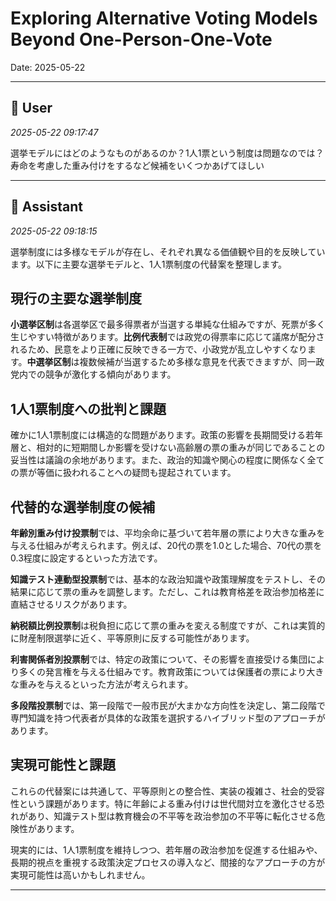 # Exploring Alternative Voting Models Beyond One-Person-One-Vote

Date: 2025-05-22

---

## 👤 User
*2025-05-22 09:17:47*

選挙モデルにはどのようなものがあるのか？1人1票という制度は問題なのでは？寿命を考慮した重み付けをするなど候補をいくつかあげてほしい

---

## 🤖 Assistant
*2025-05-22 09:18:15*

選挙制度には多様なモデルが存在し、それぞれ異なる価値観や目的を反映しています。以下に主要な選挙モデルと、1人1票制度の代替案を整理します。

## 現行の主要な選挙制度

**小選挙区制**は各選挙区で最多得票者が当選する単純な仕組みですが、死票が多く生じやすい特徴があります。**比例代表制**では政党の得票率に応じて議席が配分されるため、民意をより正確に反映できる一方で、小政党が乱立しやすくなります。**中選挙区制**は複数候補が当選するため多様な意見を代表できますが、同一政党内での競争が激化する傾向があります。

## 1人1票制度への批判と課題

確かに1人1票制度には構造的な問題があります。政策の影響を長期間受ける若年層と、相対的に短期間しか影響を受けない高齢層の票の重みが同じであることの妥当性は議論の余地があります。また、政治的知識や関心の程度に関係なく全ての票が等価に扱われることへの疑問も提起されています。

## 代替的な選挙制度の候補

**年齢別重み付け投票制**では、平均余命に基づいて若年層の票により大きな重みを与える仕組みが考えられます。例えば、20代の票を1.0とした場合、70代の票を0.3程度に設定するといった方法です。

**知識テスト連動型投票制**では、基本的な政治知識や政策理解度をテストし、その結果に応じて票の重みを調整します。ただし、これは教育格差を政治参加格差に直結させるリスクがあります。

**納税額比例投票制**は税負担に応じて票の重みを変える制度ですが、これは実質的に財産制限選挙に近く、平等原則に反する可能性があります。

**利害関係者別投票制**では、特定の政策について、その影響を直接受ける集団により多くの発言権を与える仕組みです。教育政策については保護者の票により大きな重みを与えるといった方法が考えられます。

**多段階投票制**では、第一段階で一般市民が大まかな方向性を決定し、第二段階で専門知識を持つ代表者が具体的な政策を選択するハイブリッド型のアプローチがあります。

## 実現可能性と課題

これらの代替案には共通して、平等原則との整合性、実装の複雑さ、社会的受容性という課題があります。特に年齢による重み付けは世代間対立を激化させる恐れがあり、知識テスト型は教育機会の不平等を政治参加の不平等に転化させる危険性があります。

現実的には、1人1票制度を維持しつつ、若年層の政治参加を促進する仕組みや、長期的視点を重視する政策決定プロセスの導入など、間接的なアプローチの方が実現可能性は高いかもしれません。

---

